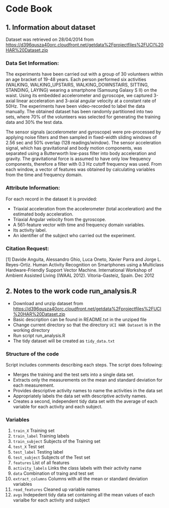 # Code Book

## 1. Information about dataset

Dataset was retrieved on 28/04/2014 from 
https://d396qusza40orc.cloudfront.net/getdata%2Fprojectfiles%2FUCI%20HAR%20Dataset.zip 

### Data Set Information:

The experiments have been carried out with a group of 30 volunteers within an age bracket of 19-48 years. Each person performed six activities (WALKING, WALKING_UPSTAIRS, WALKING_DOWNSTAIRS, SITTING, STANDING, LAYING) wearing a smartphone (Samsung Galaxy S II) on the waist. Using its embedded accelerometer and gyroscope, we captured 3-axial linear acceleration and 3-axial angular velocity at a constant rate of 50Hz. The experiments have been video-recorded to label the data manually. The obtained dataset has been randomly partitioned into two sets, where 70% of the volunteers was selected for generating the training data and 30% the test data.

The sensor signals (accelerometer and gyroscope) were pre-processed by applying noise filters and then sampled in fixed-width sliding windows of 2.56 sec and 50% overlap (128 readings/window). The sensor acceleration signal, which has gravitational and body motion components, was separated using a Butterworth low-pass filter into body acceleration and gravity. The gravitational force is assumed to have only low frequency components, therefore a filter with 0.3 Hz cutoff frequency was used. From each window, a vector of features was obtained by calculating variables from the time and frequency domain.

### Attribute Information:

For each record in the dataset it is provided:
- Triaxial acceleration from the accelerometer (total acceleration) and the estimated body acceleration.
- Triaxial Angular velocity from the gyroscope.
- A 561-feature vector with time and frequency domain variables.
- Its activity label.
- An identifier of the subject who carried out the experiment.

### Citation Request:

[1] Davide Anguita, Alessandro Ghio, Luca Oneto, Xavier Parra and Jorge L. Reyes-Ortiz. Human Activity Recognition on Smartphones using a Multiclass Hardware-Friendly Support Vector Machine. International Workshop of Ambient Assisted Living (IWAAL 2012). Vitoria-Gasteiz, Spain. Dec 2012

## 2. Notes to the work code run_analysis.R

* Download and unzip dataset from https://d396qusza40orc.cloudfront.net/getdata%2Fprojectfiles%2FUCI%20HAR%20Dataset.zip
* Basic description can be found in README.txt in the unziped file
* Change current directory so that the directory `UCI HAR Dataset` is in the working directory
* Run script run_analysis.R
* The tidy dataset will be created as `tidy_data.txt`

### Structure of the code

Script includes comments describing each steps. The script does following:

* Merges the training and the test sets into a single data set.
* Extracts only the measurements on the mean and standard deviation for each measurement. 
* Provides descriptive activity names to name the activities in the data set
* Appropriately labels the data set with descriptive activity names. 
* Creates a second, independent tidy data set with the average of each variable for each activity and each subject.

### Variables

1. `train_X`              Training set
2. `train_label`          Training labels
3. `train_subject`        Subjects of the Training set
4. `test_X`	              Test set
5. `test_label`	          Testing label
6. `test_subject`		      Subjects of the Test set
7. `features`			        List of all features
8. `activity_labels`	    Links the class labels with their activity name
9. `data`			            Combination of traing and test set
10. `extract_columns`	    Columns with all the mean or standard deviation variables
11. `read_features`		    Cleaned up variable names
12. `avgs`			            Indepedent tidy data set containing all the mean values of
                          each varialbe for each activity and subject